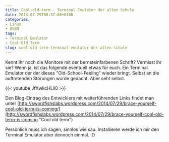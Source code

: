 ```yaml
---
title: Cool-old-term - Terminal Emulator der alten Schule
date: 2014-07-29T08:37:00+0100
categories:
- Linux
- OSBN
tags:
- Terminal Emulator
- Cool Old Term
slug: cool-old-term-terminal-emulator-der-alten-schule
---
```

Kennt Ihr noch die Monitore mit der bernsteinfarbenen Schrift? Vermisst ihr sie? Wenn ja, ist das folgende eventuell etwas für euch. Ein Terminal Emulator der der dieses "Old-School-Feeling" wieder bringt. Selbst an die auftretenden Störungen wurde gedacht. Aber seht selbst.

{{< youtube JfXwkcHLlI0 >}}

Den Blog-Eintrag des Entwicklers mit weiterführenden Links findet man unter [http://swordfishslabs.wordpress.com/2014/07/29/brace-yourself-cool-old-term-is-coming/](http://swordfishslabs.wordpress.com/2014/07/29/brace-yourself-cool-old-term-is-coming "Cool old term")

Persönlich muss ich sagen, sinnlos wie sau. Installieren werde ich mir den Terminal Emulator aber dennoch einmal. :D
